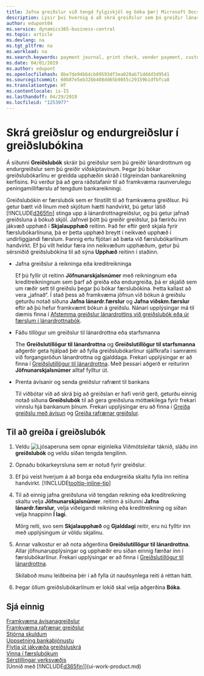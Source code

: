 ```yaml
---
title: Jafna greiðslur við tengd fylgiskjöl og bóka þær| Microsoft Docs
description: Lýsir því hvernig á að skrá greiðslur sem þú greiðir lánardrottnum og endurgreiðslur sem þú greiðir viðskiptavinum.
author: edupont04
ms.service: dynamics365-business-central
ms.topic: article
ms.devlang: na
ms.tgt_pltfrm: na
ms.workload: na
ms.search.keywords: payment journal, print check, vendor payment, customer refund, creditor, debt, balance due, AP
ms.date: 04/01/2019
ms.author: edupont
ms.openlocfilehash: 8be7de94b64cb89593df3ea028ab71dddd3d9541
ms.sourcegitcommit: 60b87e5eb32bb408dd65b9855c29159b1dfbfca8
ms.translationtype: HT
ms.contentlocale: is-IS
ms.lasthandoff: 04/29/2019
ms.locfileid: "1253977"
---
```

# <a name="record-payments-and-refunds-in-the-payment-journal"></a>Skrá greiðslur og endurgreiðslur í greiðslubókina

Á síðunni **Greiðslubók** skráir þú greiðslur sem þú greiðir lánardrottnum og endurgreiðslur sem þú greiðir viðskiptavinum. Þegar þú bókar greiðslubókarlínu er greidda upphæðin skráð í tilgreindan bankareikning kerfisins. Þú verður þá að gera ráðstafanir til að framkvæma raunverulegu peningamillifærslu af tengdum bankareikningi.  

Greiðslubókin er færslubók sem er fínstillt til að framkvæma greiðlsur. Þú getur bætt við línum með skjótum hætti handvirkt, þú getur látið [!INCLUDE[d365fin](includes/d365fin_md.md)] stinga upp á lánardrottnagreiðslur, og þú getur jafnað greiðsluna á bókuð skjöl. Jafnvel þótt þú greiðir greiðslur, þá færirðu inn jákvæð upphæð í **Skjalaupphæð** reitinn. Það fer eftir gerð skjala fyrir færslubókarlínuna, þá er þetta upphæð breytt í neikvæð upphæð í undirliggjandi færslum. Þannig ertu fljótari að bæta við færslubókarlínum handvirkt. Ef þú vilt heldur færa inn neikvæðum upphæðum, getur þú sérsniðið greiðslubókina til að sýna **Upphæð** reitinn í staðinn.  

- Jafna greiðslur á reikninga eða kreditreikninga

    Ef þú fyllir út reitinn **Jöfnunarskjalsnúmer** með reikningnum eða kreditreikningnum sem þarf að greiða eða endurgreiða, þá er skjalið sem um ræðir sett til greiðslu þegar þú bókar færslubókina. Þetta kallast að vera „jafnað“. Í stað þess að framkvæma jöfnun við bókun á greiðslu geturðu notað síðuna **Jafna lánardr.færslur** og **Jafna viðskm.færslur** eftir að þú hefur framkvæmt bókun á greiðslu. Nánari upplýsingar má til dæmis finna í [Afstemma greiðslur lánardrottins við greiðslubók eða úr færslum í lánardrottnabók](payables-how-apply-purchase-transactions-manually.md).  

- Fáðu tillögur um greiðslur til lánardrottna eða starfsmanna

    The **Greiðslutillögur til lánardrottna** og **Greiðslutillögur til starfsmanna** aðgerðir geta hjálpað þér að fylla greiðslubókarlínur sjálfkrafa í samræmi við forgangsröðun lánardrottna og gjalddaga. Frekari upplýsingar er að finna í [Greiðslutillögur til lánardrottna](payables-how-suggest-vendor-payments.md). Með þessari aðgerð er reiturinn **Jöfnunarskjalsnúmer** alltaf fylltur út.  

- Prenta ávísanir og senda greiðslur rafrænt til bankans

    Til viðbótar við að skrá þig að greiðslan er hafi verið gerð, geturðu einnig notað síðuna **Greiðslubók** til að gera greiðsluna móttækilega fyrir frekari vinnslu hjá bankanum þínum. Frekari upplýsingar eru að finna í [Greiða greiðslu með ávísun](payables-how-work-checks.md) og [Greiða rafrænar greiðslur](payables-how-export-payments-bank-file.md).  

## <a name="to-make-payments-in-the-payment-journal"></a>Til að greiða í greiðslubók

1. Veldu ![Ljósaperuna sem opnar eiginleika Viðmótsleitar](media/ui-search/search_small.png "Segðu mér hvað þú vilt gera") táknið, sláðu inn **greiðslubók** og veldu síðan tengda tengilinn.
2. Opnaðu bókarkeyrsluna sem er notuð fyrir greiðslur.
3. Ef þú veist hverjum á að borga eða endurgreiða skaltu fylla inn reitina handvirkt. [!INCLUDE[tooltip-inline-tip](includes/tooltip-inline-tip_md.md)]
4. Til að einnig jafna greiðsluna við tengdan reikning eða kreditreikning skaltu velja **Jöfnunarskjalsnúmer**. reitinn á síðunni **Jafna lánardr.færslur**, velja viðeigandi reikning eða kreditreikning og síðan velja hnappinn **Í lagi**.

    Mörg reiti, svo sem **Skjalaupphæð** og **Gjalddagi** reitir, eru nú fylltir inn með upplýsingum úr völdu skjalinu.
5. Annar valkostur er að nota aðgerðina **Greiðslutillögur til lánardrottna**. Allar jöfnunarupplýsingar og upphæðir eru síðan einnig færðar inn í færslubókarlínur. Frekari upplýsingar er að finna í [Greiðslutillögur til lánardrottna](payables-how-suggest-vendor-payments.md).

    Skilaboð munu leiðbeina þér í að fylla út nauðsynlega reiti á réttan hátt.
6.  Þegar öllum greiðslubókarlínum er lokið skal velja aðgerðina **Bóka**.

## <a name="see-also"></a>Sjá einnig
[Framkvæma ávísanagreiðslur](payables-how-work-checks.md)  
[Framkvæma rafrænar greiðslur](payables-how-export-payments-bank-file.md)  
[Stjórna skuldum](payables-manage-payables.md)  
[Uppsetning bankaþjónustu](bank-setup-banking.md)  
[Flytja út jákvæða greiðsluskrá](finance-how-positive-pay.md)  
[Vinna í færslubókum](ui-work-general-journals.md)  
[Sérstillingar verksvæðis](ui-personalization-user.md)  
[Unnið með [!INCLUDE[d365fin](includes/d365fin_md.md)]](ui-work-product.md)  
